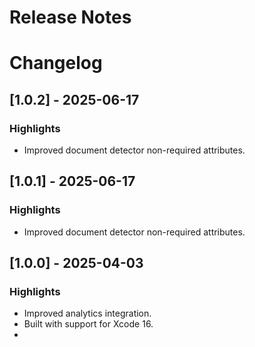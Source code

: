 # Release Notes

# Changelog

## [1.0.2] - 2025-06-17

### Highlights

- Improved document detector non-required attributes.

## [1.0.1] - 2025-06-17

### Highlights

- Improved document detector non-required attributes.

## [1.0.0] - 2025-04-03

### Highlights

- Improved analytics integration.
- Built with support for Xcode 16.
-
